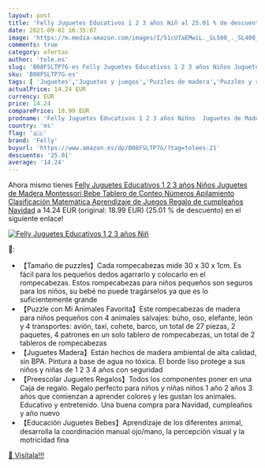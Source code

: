 ```yaml
---
layout: post
title: 'Felly Juguetes Educativos 1 2 3 años Niñ al 25.01 % de descuento'
date: 2021-09-02 16:35:07
image: 'https://m.media-amazon.com/images/I/51cU7aEMwiL._SL500_._SL400_.jpg'
comments: true
category: ofertas
author: 'tole.es'
slug: 'B08FSLTP7G-es Felly Juguetes Educativos 1 2 3 años Niños Juguetes de...'
sku: 'B08FSLTP7G-es'
tags: [ 'Juguetes','Juguetes y juegos','Puzzles de madera','Puzzles y rompecabezas','felly','navidad', ]
actualPrice: 14.24 EUR
currency: EUR
price: 14.24
comparePrice: 18.99 EUR
prodname: 'Felly Juguetes Educativos 1 2 3 años Niños  Juguetes de Madera Montessori Bebe Tablero de Conteo Números Apilamiento Clasificación Matemática Aprendizaje de Juegos  Regalo de cumpleaños Navidad'
country: 'es'
flag: '🇪🇸'
brand: 'Felly'
buyurl: 'https://www.amazon.es/dp/B08FSLTP7G/?tag=tolees-21'
descuento: '25.01'
average: '14.24'
---
```


Ahora mismo tienes [Felly Juguetes Educativos 1 2 3 años Niños  Juguetes de Madera Montessori Bebe Tablero de Conteo Números Apilamiento Clasificación Matemática Aprendizaje de Juegos  Regalo de cumpleaños Navidad](https://www.amazon.es/dp/B08FSLTP7G/?tag=tolees-21) a 14.24 EUR (original: 18.99 EUR) (25.01 %  de descuento) en el siguiente enlace!

[![Felly Juguetes Educativos 1 2 3 años Niñ](https://m.media-amazon.com/images/I/51cU7aEMwiL._SL500_._SL400_.jpg)](https://www.amazon.es/dp/B08FSLTP7G/?tag=tolees-21)

🔎:

- 【Tamaño de puzzles】Cada rompecabezas mide 30 x 30 x 1cm. Es fácil para los pequeños dedos agarrarlo y colocarlo en el rompecabezas. Estos rompecabezas para niños pequeños son seguros para los niños, su bebé no puede tragárselos ya que es lo suficientemente grande
- 【Puzzle con Mi Animales Favorita】Este rompecabezas de madera para niños pequeños con 4 animales salvajes: búho, oso, elefante, león y 4 transportes: avión, taxi, cohete, barco, un total de 27 piezas, 2 paquetes, 4 patrones en un solo tablero de rompecabezas, un total de 2 tableros de rompecabezas
- 【Juguetes Madera】Están hechos de madera ambiental de alta calidad, sin BPA. Pintura a base de agua no tóxica. El borde liso protege a sus niños y niñas de 1 2 3 4 años con seguridad
- 【Preescolar Juguetes Regalos】Todos los componentes poner en una Caja de regalo. Regalo perfecto para niños y niñas niños 1 año 2 años 3 años que comienzan a aprender colores y les gustan los animales. Educativo y entretenido. Una buena compra para Navidad, cumpleaños y año nuevo
- 【Educación Juguetes Bebes】Aprendizaje de los diferentes animal, desarrolla la coordinación manual ojo/mano, la percepción visual y la motricidad fina

[🛒 Visítala!!!](https://www.amazon.es/dp/B08FSLTP7G/?tag=tolees-21)
